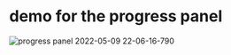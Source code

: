 # demo for the progress panel<br/>
![progress panel 2022-05-09 22-06-16-790](https://user-images.githubusercontent.com/54160011/167948225-6151a664-474d-42fa-abe4-1afa5413582b.gif)
